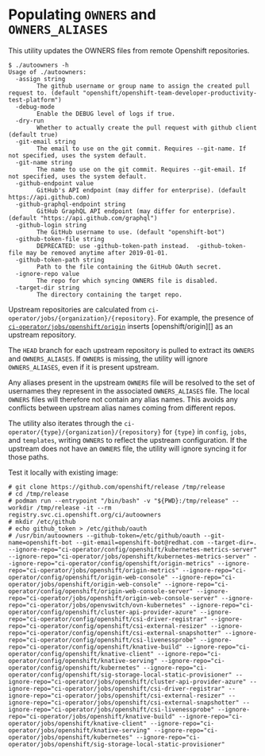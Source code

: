 # Populating `OWNERS` and `OWNERS_ALIASES`

This utility updates the OWNERS files from remote Openshift repositories.

```
$ ./autoowners -h
Usage of ./autoowners:
  -assign string
        The github username or group name to assign the created pull request to. (default "openshift/openshift-team-developer-productivity-test-platform")
  -debug-mode
        Enable the DEBUG level of logs if true.
  -dry-run
        Whether to actually create the pull request with github client (default true)
  -git-email string
        The email to use on the git commit. Requires --git-name. If not specified, uses the system default.
  -git-name string
        The name to use on the git commit. Requires --git-email. If not specified, uses the system default.
  -github-endpoint value
        GitHub's API endpoint (may differ for enterprise). (default https://api.github.com)
  -github-graphql-endpoint string
        GitHub GraphQL API endpoint (may differ for enterprise). (default "https://api.github.com/graphql")
  -github-login string
        The GitHub username to use. (default "openshift-bot")
  -github-token-file string
        DEPRECATED: use -github-token-path instead.  -github-token-file may be removed anytime after 2019-01-01.
  -github-token-path string
        Path to the file containing the GitHub OAuth secret.
  -ignore-repo value
        The repo for which syncing OWNERS file is disabled.
  -target-dir string
        The directory containing the target repo.

```

Upstream repositories are calculated from `ci-operator/jobs/{organization}/{repository}`.
For example, the presence of [`ci-operator/jobs/openshift/origin`](../../ci-operator/jobs/openshift/origin) inserts [openshift/origin][] as an upstream repository.

The `HEAD` branch for each upstream repository is pulled to extract its `OWNERS` and `OWNERS_ALIASES`.
If `OWNERS` is missing, the utility will ignore `OWNERS_ALIASES`, even if it is present upstream.

Any aliases present in the upstream `OWNERS` file will be resolved to the set of usernames they represent in the associated
`OWNERS_ALIASES` file.  The local `OWNERS` files will therefore not contain any alias names.  This avoids any conflicts between 
upstream alias names coming from  different repos.

The utility also iterates through the `ci-operator/{type}/{organization}/{repository}` for `{type}` in `config`, `jobs`, and `templates`, writing `OWNERS` to reflect the upstream configuration.
If the upstream does not have an `OWNERS` file, the utility will ignore syncing it for those paths.

Test it locally with existing image:

```
# git clone https://github.com/openshift/release /tmp/release
# cd /tmp/release
# podman run --entrypoint "/bin/bash" -v "${PWD}:/tmp/release" --workdir /tmp/release -it --rm registry.svc.ci.openshift.org/ci/autoowners
# mkdir /etc/github
# echo github_token > /etc/github/oauth
# /usr/bin/autoowners --github-token=/etc/github/oauth --git-name=openshift-bot --git-email=openshift-bot@redhat.com --target-dir=. --ignore-repo="ci-operator/config/openshift/kubernetes-metrics-server" --ignore-repo="ci-operator/jobs/openshift/kubernetes-metrics-server" --ignore-repo="ci-operator/config/openshift/origin-metrics" --ignore-repo="ci-operator/jobs/openshift/origin-metrics" --ignore-repo="ci-operator/config/openshift/origin-web-console" --ignore-repo="ci-operator/jobs/openshift/origin-web-console" --ignore-repo="ci-operator/config/openshift/origin-web-console-server" --ignore-repo="ci-operator/jobs/openshift/origin-web-console-server" --ignore-repo="ci-operator/jobs/openvswitch/ovn-kubernetes" --ignore-repo="ci-operator/config/openshift/cluster-api-provider-azure" --ignore-repo="ci-operator/config/openshift/csi-driver-registrar" --ignore-repo="ci-operator/config/openshift/csi-external-resizer" --ignore-repo="ci-operator/config/openshift/csi-external-snapshotter" --ignore-repo="ci-operator/config/openshift/csi-livenessprobe" --ignore-repo="ci-operator/config/openshift/knative-build" --ignore-repo="ci-operator/config/openshift/knative-client" --ignore-repo="ci-operator/config/openshift/knative-serving" --ignore-repo="ci-operator/config/openshift/kubernetes" --ignore-repo="ci-operator/config/openshift/sig-storage-local-static-provisioner" --ignore-repo="ci-operator/jobs/openshift/cluster-api-provider-azure" --ignore-repo="ci-operator/jobs/openshift/csi-driver-registrar" --ignore-repo="ci-operator/jobs/openshift/csi-external-resizer" --ignore-repo="ci-operator/jobs/openshift/csi-external-snapshotter" --ignore-repo="ci-operator/jobs/openshift/csi-livenessprobe" --ignore-repo="ci-operator/jobs/openshift/knative-build" --ignore-repo="ci-operator/jobs/openshift/knative-client" --ignore-repo="ci-operator/jobs/openshift/knative-serving" --ignore-repo="ci-operator/jobs/openshift/kubernetes" --ignore-repo="ci-operator/jobs/openshift/sig-storage-local-static-provisioner"

```
